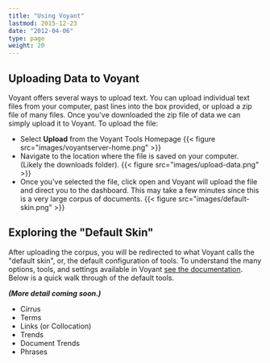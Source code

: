 ```yaml
---
title: "Using Voyant"
lastmod: 2015-12-23
date: "2012-04-06"
type: page
weight: 20
---
```


## Uploading Data to Voyant
Voyant offers several ways to upload text. You can upload individual text files from your computer, past lines into the box provided, or upload a zip file of many files. Once you've downloaded the zip file of data we can simply upload it to Voyant. To upload the file:

 - Select **Upload** from the Voyant Tools Homepage {{< figure src="images/voyantserver-home.png" >}}
 - Navigate to the location where the file is saved on your computer. (Likely the downloads folder). {{< figure src="images/upload-data.png" >}}
 - Once you've selected the file, click open and Voyant will upload the file and direct you to the dashboard. This may take a few minutes since this is a very large corpus of documents. {{< figure src="images/default-skin.png" >}}

## Exploring the "Default Skin"
After uploading the corpus, you will be redirected to what Voyant calls the "default skin", or, the default configuration of tools. To understand the many options, tools, and settings available in Voyant [see the documentation](http://voyant-tools.org/docs/#!/guide). Below is a quick walk through of the default tools.

**_(More detail coming soon.)_**

* Cirrus
* Terms
* Links (or Collocation)
* Trends
* Document Trends
* Phrases
